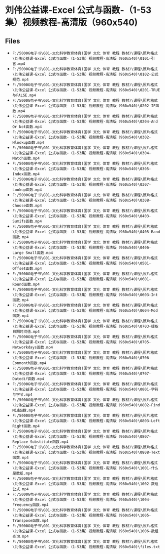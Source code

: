 # 刘伟公益课-Excel 公式与函数-（1-53集）视频教程-高清版（960x540)

## Files

- `F:/5000G电子书\G01-文化科学教育体育(国学 文化 体育 教程 教材)\课程\照片格式\刘伟公益课-Excel 公式与函数-（1-53集）视频教程-高清版（960x540)\0101-引言.mp4`
- `F:/5000G电子书\G01-文化科学教育体育(国学 文化 体育 教程 教材)\课程\照片格式\刘伟公益课-Excel 公式与函数-（1-53集）视频教程-高清版（960x540)\0102-公式规范.mp4`
- `F:/5000G电子书\G01-文化科学教育体育(国学 文化 体育 教程 教材)\课程\照片格式\刘伟公益课-Excel 公式与函数-（1-53集）视频教程-高清版（960x540)\0201-TRUE与FALSE.mp4`
- `F:/5000G电子书\G01-文化科学教育体育(国学 文化 体育 教程 教材)\课程\照片格式\刘伟公益课-Excel 公式与函数-（1-53集）视频教程-高清版（960x540)\0202-IF函数.mp4`
- `F:/5000G电子书\G01-文化科学教育体育(国学 文化 体育 教程 教材)\课程\照片格式\刘伟公益课-Excel 公式与函数-（1-53集）视频教程-高清版（960x540)\0204-And Or Not函数.mp4`
- `F:/5000G电子书\G01-文化科学教育体育(国学 文化 体育 教程 教材)\课程\照片格式\刘伟公益课-Excel 公式与函数-（1-53集）视频教程-高清版（960x540)\0302-Hlookup函数.mp4`
- `F:/5000G电子书\G01-文化科学教育体育(国学 文化 体育 教程 教材)\课程\照片格式\刘伟公益课-Excel 公式与函数-（1-53集）视频教程-高清版（960x540)\0304-Match函数.mp4`
- `F:/5000G电子书\G01-文化科学教育体育(国学 文化 体育 教程 教材)\课程\照片格式\刘伟公益课-Excel 公式与函数-（1-53集）视频教程-高清版（960x540)\0305-Index函数.mp4`
- `F:/5000G电子书\G01-文化科学教育体育(国学 文化 体育 教程 教材)\课程\照片格式\刘伟公益课-Excel 公式与函数-（1-53集）视频教程-高清版（960x540)\0307-Lookup函数.mp4`
- `F:/5000G电子书\G01-文化科学教育体育(国学 文化 体育 教程 教材)\课程\照片格式\刘伟公益课-Excel 公式与函数-（1-53集）视频教程-高清版（960x540)\0308-Choose函数.mp4`
- `F:/5000G电子书\G01-文化科学教育体育(国学 文化 体育 教程 教材)\课程\照片格式\刘伟公益课-Excel 公式与函数-（1-53集）视频教程-高清版（960x540)\0403-Sumifs函数.mp4`
- `F:/5000G电子书\G01-文化科学教育体育(国学 文化 体育 教程 教材)\课程\照片格式\刘伟公益课-Excel 公式与函数-（1-53集）视频教程-高清版（960x540)\0405-Rand函数.mp4`
- `F:/5000G电子书\G01-文化科学教育体育(国学 文化 体育 教程 教材)\课程\照片格式\刘伟公益课-Excel 公式与函数-（1-53集）视频教程-高清版（960x540)\0406-Large Small函数.mp4`
- `F:/5000G电子书\G01-文化科学教育体育(国学 文化 体育 教程 教材)\课程\照片格式\刘伟公益课-Excel 公式与函数-（1-53集）视频教程-高清版（960x540)\0501-Offset函数.mp4`
- `F:/5000G电子书\G01-文化科学教育体育(国学 文化 体育 教程 教材)\课程\照片格式\刘伟公益课-Excel 公式与函数-（1-53集）视频教程-高清版（960x540)\0601-Round函数.mp4`
- `F:/5000G电子书\G01-文化科学教育体育(国学 文化 体育 教程 教材)\课程\照片格式\刘伟公益课-Excel 公式与函数-（1-53集）视频教程-高清版（960x540)\0603-Int函数.mp4`
- `F:/5000G电子书\G01-文化科学教育体育(国学 文化 体育 教程 教材)\课程\照片格式\刘伟公益课-Excel 公式与函数-（1-53集）视频教程-高清版（960x540)\0604-Mod函数.mp4`
- `F:/5000G电子书\G01-文化科学教育体育(国学 文化 体育 教程 教材)\课程\照片格式\刘伟公益课-Excel 公式与函数-（1-53集）视频教程-高清版（960x540)\0703-提取日期时间值.mp4`
- `F:/5000G电子书\G01-文化科学教育体育(国学 文化 体育 教程 教材)\课程\照片格式\刘伟公益课-Excel 公式与函数-（1-53集）视频教程-高清版（960x540)\0705-Networkdays函数.mp4`
- `F:/5000G电子书\G01-文化科学教育体育(国学 文化 体育 教程 教材)\课程\照片格式\刘伟公益课-Excel 公式与函数-（1-53集）视频教程-高清版（960x540)\0706-Eonmonth函数.mp4`
- `F:/5000G电子书\G01-文化科学教育体育(国学 文化 体育 教程 教材)\课程\照片格式\刘伟公益课-Excel 公式与函数-（1-53集）视频教程-高清版（960x540)\0707-Datedif函数.mp4`
- `F:/5000G电子书\G01-文化科学教育体育(国学 文化 体育 教程 教材)\课程\照片格式\刘伟公益课-Excel 公式与函数-（1-53集）视频教程-高清版（960x540)\0801-字符与字节.mp4`
- `F:/5000G电子书\G01-文化科学教育体育(国学 文化 体育 教程 教材)\课程\照片格式\刘伟公益课-Excel 公式与函数-（1-53集）视频教程-高清版（960x540)\0802-Find Mid函数.mp4`
- `F:/5000G电子书\G01-文化科学教育体育(国学 文化 体育 教程 教材)\课程\照片格式\刘伟公益课-Excel 公式与函数-（1-53集）视频教程-高清版（960x540)\0803-Left Right函数.mp4`
- `F:/5000G电子书\G01-文化科学教育体育(国学 文化 体育 教程 教材)\课程\照片格式\刘伟公益课-Excel 公式与函数-（1-53集）视频教程-高清版（960x540)\0807-Replace Substitute函数.mp4`
- `F:/5000G电子书\G01-文化科学教育体育(国学 文化 体育 教程 教材)\课程\照片格式\刘伟公益课-Excel 公式与函数-（1-53集）视频教程-高清版（960x540)\0808-Text函数.mp4`
- `F:/5000G电子书\G01-文化科学教育体育(国学 文化 体育 教程 教材)\课程\照片格式\刘伟公益课-Excel 公式与函数-（1-53集）视频教程-高清版（960x540)\1001-什么是数组.mp4`
- `F:/5000G电子书\G01-文化科学教育体育(国学 文化 体育 教程 教材)\课程\照片格式\刘伟公益课-Excel 公式与函数-（1-53集）视频教程-高清版（960x540)\1002-数组公式.mp4`
- `F:/5000G电子书\G01-文化科学教育体育(国学 文化 体育 教程 教材)\课程\照片格式\刘伟公益课-Excel 公式与函数-（1-53集）视频教程-高清版（960x540)\1004-Frequency函数.mp4`
- `F:/5000G电子书\G01-文化科学教育体育(国学 文化 体育 教程 教材)\课程\照片格式\刘伟公益课-Excel 公式与函数-（1-53集）视频教程-高清版（960x540)\1005-Transpose函数.mp4`
- `F:/5000G电子书\G01-文化科学教育体育(国学 文化 体育 教程 教材)\课程\照片格式\刘伟公益课-Excel 公式与函数-（1-53集）视频教程-高清版（960x540)\1006-数组查询.mp4`
- `F:/5000G电子书\G01-文化科学教育体育(国学 文化 体育 教程 教材)\课程\照片格式\刘伟公益课-Excel 公式与函数-（1-53集）视频教程-高清版（960x540)\files.txt`
